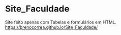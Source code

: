 # Site_Faculdade
Site feito apenas com Tabelas e formulários em HTML.
https://brenocorrea.github.io/Site_Faculdade/
